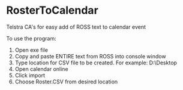 # RosterToCalendar
Telstra CA's for easy add of ROSS text to calendar event

To use the program:
1. Open exe file
2. Copy and paste ENTIRE text from ROSS into console window
3. Type location for CSV file to be created. For example: D:\Desktop
4. Open calendar online
5. Click import 
6. Choose Roster.CSV from desired location

